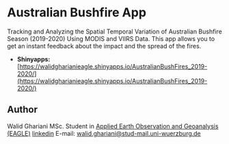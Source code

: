 # Australian Bushfire App
Tracking and Analyzing the Spatial Temporal Variation of Australian Bushfire Season (2019-2020) Using MODIS and VIIRS Data. This app allows you to get an instant feedback about the impact and the spread of the fires.

* **Shinyapps:** [https://walidgharianieagle.shinyapps.io/AustralianBushFires_2019-2020/](https://walidgharianieagle.shinyapps.io/AustralianBushFires_2019-2020/)

## Author
Walid Ghariani MSc. Student in [Applied Earth Observation and Geoanalysis (EAGLE)](http://eagle-science.org/) [linkedin](https://www.linkedin.com/in/walid-ghariani-893365138/) E-mail: walid.ghariani@stud-mail.uni-wuerzburg.de

